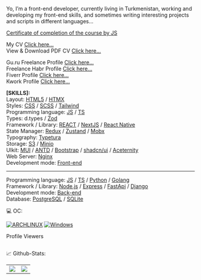 Yo, I’m a front-end developer, currently living in Turkmenistan, working and developing my front-end skills, and sometimes writing interesting projects and scripts in different languages...

<a href="https://udemy-certificate.s3.amazonaws.com/pdf/UC-455b9aca-127a-42a3-bc9e-42eaa62f51bb.pdf">Certificate of completion of the course by JS</a> <br/>

My CV <a href="https://zemtsow.github.io">Click here...</a> <br/>
View & Download PDF CV <a href="https://github.com/zemtsow/zemtsow/blob/main/CV.pdf">Click here...</a>


Gu.ru Freelance Profile <a href="https://gu.ru/fl/19aac5e564c04f79a1e6abd4e9b5cf58">Click here...</a></br>
Freelance Habr Profile <a href="https://freelance.habr.com/freelancers/zemtsow">Click here...</a> <br/>
Fiverr Profile <a href="https://www.fiverr.com/nick_zemcow?public_mode=true">Click here...</a> <br/>
Kwork Profile <a href="https://kwork.ru/user/nikolay_zemtsow">Click here...</a>

<b>[SKILLS]:</b><br/>
Layout: <a href='https://ru.wikipedia.org/wiki/HTML' target='_blank'>HTML5</a> / <a href="https://htmx.org/" target='_blank'>HTMX</a><br/>
Styles: <a href='https://ru.wikipedia.org/wiki/CSS' target='_blank'>CSS</a> / <a href='https://sass-lang.com/' target='_blank'>SCSS</a> / <a href='https://tailwindcss.com/' target='_blank'>Tailwind</a><br/>
Programming language: <a href='https://developer.mozilla.org/ru/docs/Web/JavaScript' target='_blank'>JS</a> / <a href='https://www.typescriptlang.org/' target='_blank'>TS</a><br/>
Types: d.types / <a href="https://zod.dev/">Zod</a></br>
Framework / Library: <a href='https://react.dev/' target='_blank'>REACT</a> / <a href='https://nextjs.org/' target='_blank'>NextJS</a> / <a href="https://reactnative.dev/">React Native</a> <br/>
State Manager: <a href='https://redux.js.org/' target='_blank'>Redux</a> / <a href='https://zustand-demo.pmnd.rs/' target='_blank'>Zustand</a> / <a href="https://mobx.js.org/README.html">Mobx</a><br/> 
Typography: <a href='https://typetura.com/?v=7516fd43adaa' target="_blank">Typetura</a><br/>
Storage: <a href="https://de.wikipedia.org/wiki/S3" target="_blank">S3</a> / <a href="https://min.io/" target="_blank">Minio</a><br/>
UIkit: <a href='https://mui.com/' target='_blank'>MUI</a> / <a href='https://ant.design/' target='_blank'>ANTD</a> / <a href='https://getbootstrap.com/' target='_blank'>Bootstrap</a> / <a href="https://ui.shadcn.com" target="_blank">shadcn/ui</a> / <a href="https://ui.aceternity.com" target="_blank">Aceternity</a> <br/>
Web Server: <a href='https://ru.wikipedia.org/wiki/Nginx' target='_blank'>Nginx</a><br/>
Development mode: <a href='https://ru.wikipedia.org/wiki/%D0%A4%D1%80%D0%BE%D0%BD%D1%82%D0%B5%D0%BD%D0%B4' target='_blank'>Front-end</a>

------------------------------------------------------------------------------------------------------------------------------------------------

Programming language: <a href='https://developer.mozilla.org/ru/docs/Web/JavaScript' target='_blank'>JS</a> / <a href='https://www.typescriptlang.org/' target='_blank'>TS</a> / <a href="https://ru.wikipedia.org/wiki/Python" target='_blank'>Python</a> / <a href="https://go.dev/">Golang</a><br/>
Framework / Library: <a href='https://nodejs.org/' target='_blank'>Node.js</a> / <a href='https://expressjs.com/ru/' target='_blank'>Express</a> / <a href="https://fastapi.tiangolo.com">FastApi</a> / <a href="https://www.djangoproject.com">Django</a> <br/>
Development mode: <a href='https://en.wikipedia.org/wiki/Frontend_and_backend' target='_blank'>Back-end</a> <br/>
Database: <a href="https://www.postgresql.org">PostgreSQL</a> / <a href="https://www.sqlite.org">SQLite</a> <br/>

💻 OC:<br/>

[![ARCHLINUX](https://img.shields.io/badge/Arch_Linux-1793D1?style=for-the-badge&logo=arch-linux&logoColor=white)](#)
[![Windows](https://img.shields.io/badge/Windows-0078D6?style=for-the-badge&logo=windows&logoColor=white)](#)

<p>Profile Viewers</p>
<img align="center" src="https://profile-counter.glitch.me/zemtsow/count.svg" alt="" />

📈 Github-Stats:<br/>
<table>
  <tr>
    <td align="center" style="padding=0;width=50%;">
      <img align="center" style="padding=0;" src="https://grs.quantumly.dev/api/?username=zemtsow&show_icons=true&title_color=4F8CC9&text_color=9f9f9f&bg_color=00000000&hide_border=true&icon_color=4F8CC9&hide_title=true&count_private=true" />
    </td>
    <td align="center" style="padding=0;width=50%;">
      <img align="center" style="padding=0;" src="https://grs.quantumly.dev/api/top-langs/?username=zemtsow&layout=compact&show_icons=true&title_color=4F8CC9&text_color=9f9f9f&bg_color=00000000&hide_border=true&icon_color=00000000&count_private=true&extra=skyra-project/acrysel,aelia,ai,alestra,anti-user-gateway,audio,char,decorators,editable-commands,eslint-config,evlyn,lycore,orm,resource-webhooks,settings-gateway,skyra,skyra-sharp,skyra.pw,tags,wizard;binarytf/binarytf;discordjs/discord.js,discord.js-modules,builders,collection;novariableglobal/mood,g.shift,one-thousand-years;sapphiredev/framework,pieces,plugins,readme,resource-webhooks,type,utilities" />
    </td>
  </tr>
</table>

